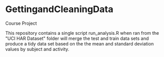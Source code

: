 # GettingandCleaningData
Course Project

This repository contains a single script run_analysis.R when ran from the "UCI HAR Dataset" folder will merge the test and train data sets and produce a tidy data set based on the the mean and standard deviation values by subject and activity.  


